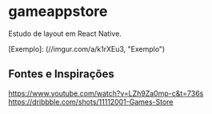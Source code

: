 # gameappstore
Estudo de layout em React Native.

[Exemplo]: (//imgur.com/a/k1rXEu3, "Exemplo")

## Fontes e Inspirações
https://www.youtube.com/watch?v=LZh9Za0mp-c&t=736s
<br />
https://dribbble.com/shots/11112001-Games-Store
